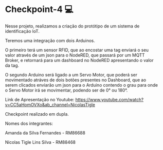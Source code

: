 # Checkpoint-4 :computer:


Nesse projeto, realizamos a criação do protótipo de um sistema de identificação IoT.

Teremos uma integração com dois Arduinos. 

O primeiro terá um sensor RFID, que ao encostar uma tag enviará o seu valor através de um json para o NodeRED,
que passará por um  MQTT Broker, e retornará para um dashboard no NodeRED apresentando o valor da tag.

O segundo Arduino será ligado a um Servo Motor, que poderá ser movimentado atráves de dois botões presentes no Dashboard,
que ao serem clicados enviarão um json para o Arduino contendo o grau para onde o Servo Motor irá se movimentar, podendo ser de 0°
ou 180°.

Link de Apresentação no Youtube:
https://www.youtube.com/watch?v=CC5aHomOVXo&ab_channel=NicolasTigle

Checkpoint realizado em dupla.

Nomes dos integrantes:

Amanda da Silva Fernandes - RM86688

Nicolas Tigle Lins Silva - RM88468



